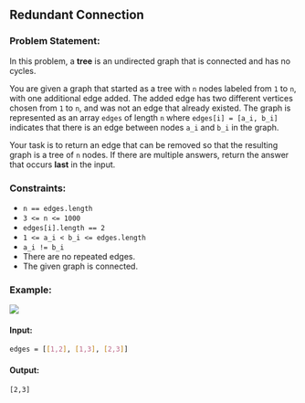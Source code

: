 ## Redundant Connection

### Problem Statement:
In this problem, a **tree** is an undirected graph that is connected and has no cycles.

You are given a graph that started as a tree with `n` nodes labeled from `1` to `n`, with one additional edge added. The added edge has two different vertices chosen from `1` to `n`, and was not an edge that already existed. The graph is represented as an array `edges` of length `n` where `edges[i] = [a_i, b_i]` indicates that there is an edge between nodes `a_i` and `b_i` in the graph.

Your task is to return an edge that can be removed so that the resulting graph is a tree of `n` nodes. If there are multiple answers, return the answer that occurs **last** in the input.

### Constraints:
- `n == edges.length`
- `3 <= n <= 1000`
- `edges[i].length == 2`
- `1 <= a_i < b_i <= edges.length`
- `a_i != b_i`
- There are no repeated edges.
- The given graph is connected.

### Example:
![](redundant-graph.jpg)

#### Input:
```bash
edges = [[1,2], [1,3], [2,3]]
```

#### Output:
```bash
[2,3]
```
